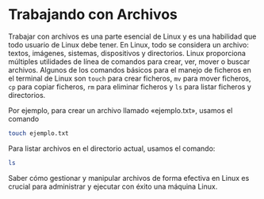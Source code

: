# Trabajando con Archivos 

Trabajar con archivos es una parte esencial de Linux y es una habilidad que todo usuario de Linux debe tener. En Linux, todo se considera un archivo: textos, imágenes, sistemas, dispositivos y directorios. 
Linux proporciona múltiples utilidades de línea de comandos para crear, ver, mover o buscar archivos. Algunos de los comandos básicos para el manejo de ficheros en el terminal de Linux son `touch` para crear ficheros, `mv` para mover ficheros, `cp` para copiar ficheros, `rm` para eliminar ficheros y `ls` para listar ficheros y directorios.

Por ejemplo, para crear un archivo llamado «ejemplo.txt», usamos el comando

```bash
touch ejemplo.txt
``` 

Para listar archivos en el directorio actual, usamos el comando:

```bash
ls
``` 

Saber cómo gestionar y manipular archivos de forma efectiva en Linux es crucial para administrar y ejecutar con éxito una máquina Linux.
